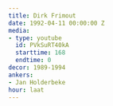 ```yaml
---
title: Dirk Frimout
date: 1992-04-11 00:00:00 Z
media:
- type: youtube
  id: PVkSuRT40kA
  starttime: 168
  endtime: 0
decor: 1989-1994
ankers:
- Jan Holderbeke
hour: laat
---
```


